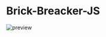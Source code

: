 # Brick-Breacker-JS
![preview](https://user-images.githubusercontent.com/48485731/169666270-864c912e-592e-4370-8774-85c818db9622.jpeg)
